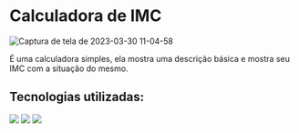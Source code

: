 # Calculadora de IMC
![Captura de tela de 2023-03-30 11-04-58](https://user-images.githubusercontent.com/92445163/228863647-d4e874f4-3d51-4fc1-851e-8177c8ec6140.png)

<p>É uma calculadora simples, ela mostra uma descrição básica e mostra seu IMC com a situação do mesmo.</p>

## Tecnologias utilizadas:
<img src="https://img.shields.io/badge/HTML5-E34F26?style=for-the-badge&logo=html5&logoColor=white">
<img src="https://img.shields.io/badge/CSS3-1572B6?style=for-the-badge&logo=css3&logoColor=white">
<img src="https://img.shields.io/badge/JavaScript-F7DF1E?style=for-the-badge&logo=javascript&logoColor=black">
